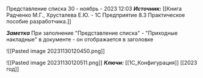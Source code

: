 
Представление списка
 30 - ноябрь - 2023  12:03 
***Источник:*** [[Книга Радченко М.Г., Хрусталева Е.Ю. - 1С Предприятие 8.3 Практическое пособие разработчика.]]

***Заметка*** 
При заполнение "Представление списка" - "Приходные накладные" в документе - он отображается в заголовке

![[Pasted image 20231130120450.png]]

![[Pasted image 20231130120511.png]]
***Ключи:*** [[1С_Конфигурация]] [[2023 год]]